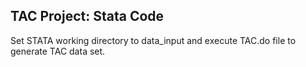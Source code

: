 TAC Project: Stata Code
-----------------------

Set STATA working directory to data_input and execute TAC.do file to generate TAC data set.